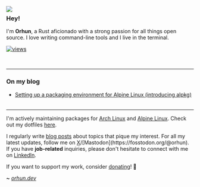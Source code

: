<img align="left" src="https://orhun.dev/img/crow.png">

### Hey!

I'm **Orhun**, a Rust aficionado with a strong passion for all things open source. I love writing command-line tools and I live in the terminal.

[![views](https://komarev.com/ghpvc/?username=0xrinx&style=flat&color=313131&label=views&abbreviated=true)](https://github.com/0xrinx)

<br>

<table>
  <tr>

---

### On my blog
<!-- blog starts -->
* [Setting up a packaging environment for Alpine Linux (introducing alpkg)](https://0xrinx.is-cool.dev/first/)
<!-- blog ends -->
  </tr>
</table>

---

I'm actively maintaining packages for [Arch Linux](https://archlinux.org/packages/?maintainer=orhun) and [Alpine Linux](https://pkgs.alpinelinux.org/packages?name=&branch=edge&repo=&arch=&maintainer=Orhun+Parmaks%C4%B1z). Check out my dotfiles [here](https://github.com/orhun/dotfiles).

I regularly write [blog posts](https://blog.orhun.dev) about topics that pique my interest. For all my latest updates, follow me on [X](https://x.com/orhunp_)/[Mastodon](https://fosstodon.org/@orhun). If you have **job-related** inquiries, please don't hesitate to connect with me on [LinkedIn](https://www.linkedin.com/in/orhunp/).

If you want to support my work, consider [donating](https://donate.orhun.dev)! 💖

**~** [_orhun.dev_](https://orhun.dev/)

